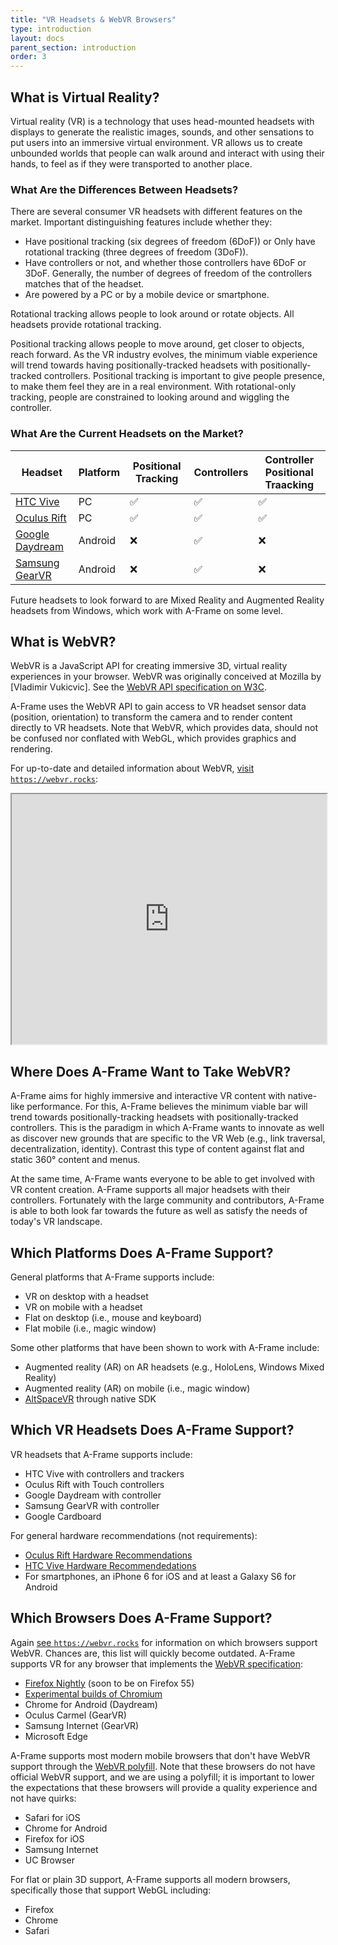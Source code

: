 ```yaml
---
title: "VR Headsets & WebVR Browsers"
type: introduction
layout: docs
parent_section: introduction
order: 3
---
```


[w3c]: https://w3c.github.io/webvr/

<!--toc-->

## What is Virtual Reality?

Virtual reality (VR) is a technology that uses head-mounted headsets with
displays to generate the realistic images, sounds, and other sensations to put
users into an immersive virtual environment. VR allows us to create unbounded
worlds that people can walk around and interact with using their hands, to feel
as if they were transported to another place.

### What Are the Differences Between Headsets?

There are several consumer VR headsets with different features on the market.
Important distinguishing features include whether they:

- Have positional tracking (six degrees of freedom (6DoF)) or
  Only have rotational tracking (three degrees of freedom (3DoF)).
- Have controllers or not, and whether those controllers have 6DoF
  or 3DoF. Generally, the number of degrees of freedom of the controllers
  matches that of the headset.
- Are powered by a PC or by a mobile device or smartphone.

Rotational tracking allows people to look around or rotate objects. All
headsets provide rotational tracking.

Positional tracking allows people to move around, get closer to objects, reach
forward. As the VR industry evolves, the minimum viable experience will trend
towards having positionally-tracked headsets with positionally-tracked
controllers. Positional tracking is important to give people presence, to make
them feel they are in a real environment. With rotational-only tracking, people
are constrained to looking around and wiggling the controller.

### What Are the Current Headsets on the Market?

[HTC Vive]: https://www.vive.com/
[Oculus Rift]: https://www.oculus.com/rift/
[Google Daydream]: https://vr.google.com/daydream/
[Samsung GearVR]: http://www.samsung.com/global/galaxy/gear-vr/

| Headset           | Platform | Positional Tracking | Controllers        | Controller Positional Traacking |
|-------------------|----------|---------------------|--------------------|---------------------------------|
| [HTC Vive]        | PC       | :white_check_mark:  | :white_check_mark: | :white_check_mark:              |
| [Oculus Rift]     | PC       | :white_check_mark:  | :white_check_mark: | :white_check_mark:              |
| [Google Daydream] | Android  | :x:                 | :white_check_mark: | :x:                             |
| [Samsung GearVR]  | Android  | :x:                 | :white_check_mark: | :x:                             |

Future headsets to look forward to are Mixed Reality and Augmented Reality
headsets from Windows, which work with A-Frame on some level.

## What is WebVR?

[vlad]: https://en.wikipedia.org/wiki/Vladimir_Vuki%C4%87evi%C4%87

WebVR is a JavaScript API for creating immersive 3D, virtual reality
experiences in your browser. WebVR was originally conceived at Mozilla by
[Vladimir Vukicvic]. See the [WebVR API specification on
W3C][w3c].

A-Frame uses the WebVR API to gain access to VR headset sensor data (position,
orientation) to transform the camera and to render content directly to VR
headsets. Note that WebVR, which provides data, should not be confused nor
conflated with WebGL, which provides graphics and rendering.

For up-to-date and detailed information about WebVR, [visit
`https://webvr.rocks`](https://webvr.rocks):

<iframe src="https://webvr.rocks" height="400px" width="100%"></iframe>

## Where Does A-Frame Want to Take WebVR?

A-Frame aims for highly immersive and interactive VR content with native-like
performance. For this, A-Frame believes the minimum viable bar will trend
towards positionally-tracking headsets with positionally-tracked controllers.
This is the paradigm in which A-Frame wants to innovate as well as discover new
grounds that are specific to the VR Web (e.g., link traversal,
decentralization, identity). Contrast this type of content against flat and
static 360&deg; content and menus.

At the same time, A-Frame wants everyone to be able to get involved with VR
content creation. A-Frame supports all major headsets with their controllers.
Fortunately with the large community and contributors, A-Frame is able to both
look far towards the future as well as satisfy the needs of today's VR
landscape.

## Which Platforms Does A-Frame Support?

General platforms that A-Frame supports include:

- VR on desktop with a headset
- VR on mobile with a headset
- Flat on desktop (i.e., mouse and keyboard)
- Flat mobile (i.e., magic window)

[alt]: https://altvr.com/

Some other platforms that have been shown to work with A-Frame include:

- Augmented reality (AR) on AR headsets (e.g., HoloLens, Windows Mixed Reality)
- Augmented reality (AR) on mobile (i.e., magic window)
- [AltSpaceVR][alt] through native SDK

## Which VR Headsets Does A-Frame Support?

VR headsets that A-Frame supports include:

- HTC Vive with controllers and trackers
- Oculus Rift with Touch controllers
- Google Daydream with controller
- Samsung GearVR with controller
- Google Cardboard

For general hardware recommendations (not requirements):

- [Oculus Rift Hardware Recommendations](https://www.oculus.com/en-us/oculus-ready-pcs/)
- [HTC Vive Hardware Recommendedations](https://www.vive.com/us/ready/)
- For smartphones, an iPhone 6 for iOS and at least a Galaxy S6 for Android

## Which Browsers Does A-Frame Support?

Again [see `https://webvr.rocks`](https://webvr.rocks) for information on which
browsers support WebVR. Chances are, this list will quickly become outdated.
A-Frame supports VR for any browser that implements the [WebVR
specification][w3c]:

- [Firefox Nightly](https://www.mozilla.org/en-US/firefox/channel/desktop/) (soon to be on Firefox 55)
- [Experimental builds of Chromium](https://webvr.info/get-chrome/)
- Chrome for Android (Daydream)
- Oculus Carmel (GearVR)
- Samsung Internet (GearVR)
- Microsoft Edge

[webvrpolyfill]: https://github.com/googlevr/webvr-polyfill

A-Frame supports most modern mobile browsers that don't have WebVR support
through the [WebVR polyfill][webvrpolyfill]. Note that these browsers do not
have official WebVR support, and we are using a polyfill; it is important to
lower the expectations that these browsers will provide a quality experience
and not have quirks:

- Safari for iOS
- Chrome for Android
- Firefox for iOS
- Samsung Internet
- UC Browser

For flat or plain 3D support, A-Frame supports all modern browsers,
specifically those that support WebGL including:

- Firefox
- Chrome
- Safari
